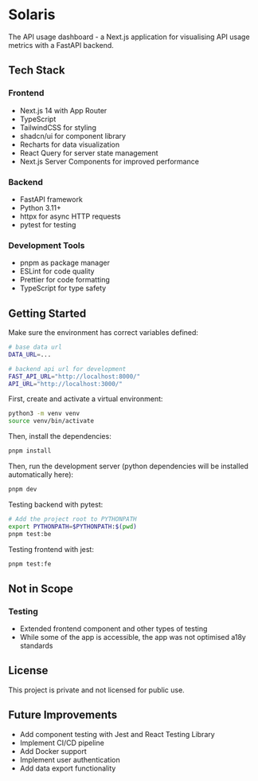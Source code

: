 # Solaris
The API usage dashboard - a Next.js application for visualising API usage metrics with a FastAPI backend.

## Tech Stack

### Frontend
- Next.js 14 with App Router
- TypeScript
- TailwindCSS for styling
- shadcn/ui for component library
- Recharts for data visualization
- React Query for server state management
- Next.js Server Components for improved performance

### Backend
- FastAPI framework
- Python 3.11+
- httpx for async HTTP requests
- pytest for testing

### Development Tools
- pnpm as package manager
- ESLint for code quality
- Prettier for code formatting
- TypeScript for type safety

## Getting Started

Make sure the environment has correct variables defined:
```bash
# base data url
DATA_URL=...

# backend api url for development
FAST_API_URL="http://localhost:8000/"
API_URL="http://localhost:3000/"
```

First, create and activate a virtual environment:
```bash
python3 -m venv venv
source venv/bin/activate
```

Then, install the dependencies:
```bash
pnpm install
```

Then, run the development server (python dependencies will be installed automatically here):
```bash
pnpm dev
```

Testing backend with pytest:
```bash
# Add the project root to PYTHONPATH
export PYTHONPATH=$PYTHONPATH:$(pwd)
pnpm test:be
```

Testing frontend with jest:
```bash
pnpm test:fe
```

## Not in Scope

### Testing
- Extended frontend component and other types of testing
- While some of the app is accessible, the app was not optimised a18y standards

## License
This project is private and not licensed for public use.

## Future Improvements
- Add component testing with Jest and React Testing Library
- Implement CI/CD pipeline
- Add Docker support
- Implement user authentication
- Add data export functionality
